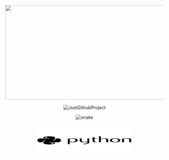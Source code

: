 <div align="center">
  <img height="300" width="600" src="https://user-images.githubusercontent.com/74038190/225813708-98b745f2-7d22-48cf-9150-083f1b00d6c9.gif"  />
</div>

<p align="center">
  <img src="https://github-readme-stats.vercel.app/api?username=JustGithubProject&show_icons=true&theme=gotham" alt="JustGithubProject" />
</p>



<p align="center">
 <img width="600" src="assets/github-snake.svg" alt="snake"/>
</p>



<p align="center">
  <a href="python.org">
    <img align="center" alt="Python" width="300" height="100" src="https://github.com/Xx-Ashutosh-xX/Xx-Ashutosh-xX/blob/master/assets/icons/python.png" />
  </a>
</p>
